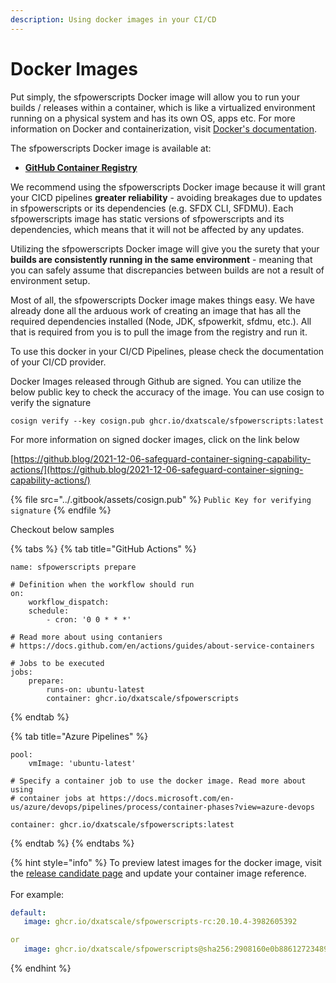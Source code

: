 ```yaml
---
description: Using docker images in your CI/CD
---
```


# Docker Images

Put simply, the sfpowerscripts Docker image will allow you to run your builds / releases within a container, which is like a virtualized environment running on a physical system and has its own OS, apps etc. For more information on Docker and containerization, visit [Docker's documentation](https://docs.docker.com).

The sfpowerscripts Docker image is available at:

* [**GitHub Container Registry** ](https://github.com/orgs/dxatscale/packages/container/package/sfpowerscripts)

We recommend using the sfpowerscripts Docker image because it will grant your CICD pipelines **greater reliability** - avoiding breakages due to updates in sfpowerscripts or its dependencies (e.g. SFDX CLI, SFDMU). Each sfpowerscripts image has static versions of sfpowerscripts and its dependencies, which means that it will not be affected by any updates.

Utilizing the sfpowerscripts Docker image will give you the surety that your **builds are consistently running in the same environment** - meaning that you can safely assume that discrepancies between builds are not a result of environment setup.

Most of all, the sfpowerscripts Docker image makes things easy. We have already done all the arduous work of creating an image that has all the required dependencies installed (Node, JDK, sfpowerkit, sfdmu, etc.). All that is required from you is to pull the image from the registry and run it.

To use this docker in your CI/CD Pipelines, please check the documentation of your CI/CD provider.

Docker Images released through Github are signed. You can utilize the below public key to check the accuracy of the image. You can use cosign to verify the signature

`cosign verify --key cosign.pub ghcr.io/dxatscale/sfpowerscripts:latest`

For more information on signed docker images, click on the link below

[https://github.blog/2021-12-06-safeguard-container-signing-capability-actions/](https://github.blog/2021-12-06-safeguard-container-signing-capability-actions/)

{% file src="../.gitbook/assets/cosign.pub" %}
`Public Key for verifying signature`
{% endfile %}

Checkout below samples

{% tabs %}
{% tab title="GitHub Actions" %}
```
name: sfpowerscripts prepare

# Definition when the workflow should run
on:
    workflow_dispatch:
    schedule:
        - cron: '0 0 * * *'

# Read more about using contaniers
# https://docs.github.com/en/actions/guides/about-service-containers

# Jobs to be executed
jobs:
    prepare:
        runs-on: ubuntu-latest
        container: ghcr.io/dxatscale/sfpowerscripts
```
{% endtab %}

{% tab title="Azure Pipelines" %}
```
pool:
    vmImage: 'ubuntu-latest'

# Specify a container job to use the docker image. Read more about using 
# container jobs at https://docs.microsoft.com/en-us/azure/devops/pipelines/process/container-phases?view=azure-devops

container: ghcr.io/dxatscale/sfpowerscripts:latest
```
{% endtab %}
{% endtabs %}

{% hint style="info" %}
To preview latest images for the docker image, visit the [release candidate page](https://github.com/dxatscale/sfpowerscripts/pkgs/container/sfpowerscripts-rc) and update your container image reference.  \
\
For example:

```yaml
default:
   image: ghcr.io/dxatscale/sfpowerscripts-rc:20.10.4-3982605392

or
   image: ghcr.io/dxatscale/sfpowerscripts@sha256:2908160e0b886127234895d94a6fe0d33a28652aa4a10f702c74d93176d7a350
```
{% endhint %}
